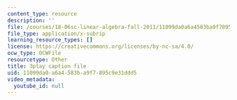 ```yaml
---
content_type: resource
description: ''
file: /courses/18-06sc-linear-algebra-fall-2011/11099da0a6a4583ba9f7895c9e31ddd5_5IGTFgPqlkw.vtt
file_type: application/x-subrip
learning_resource_types: []
license: https://creativecommons.org/licenses/by-nc-sa/4.0/
ocw_type: OCWFile
resourcetype: Other
title: 3play caption file
uid: 11099da0-a6a4-583b-a9f7-895c9e31ddd5
video_metadata:
  youtube_id: null
---
```

